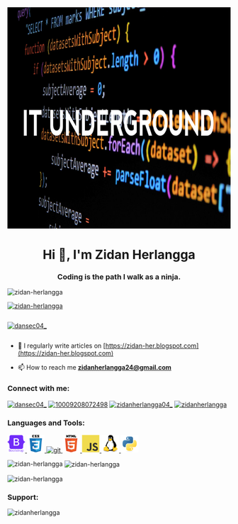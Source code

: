 <img src="background.jpeg" height="500">
<h1 align="center">Hi 👋, I'm Zidan Herlangga</h1>
<h3 align="center">Coding is the path I walk as a ninja.</h3>

<p align="left"> <img src="https://komarev.com/ghpvc/?username=zidan-herlangga&label=Profile%20views&color=0e75b6&style=flat" alt="zidan-herlangga" /> </p>

<p align="left"> <a href="https://github.com/ryo-ma/github-profile-trophy"><img src="https://github-profile-trophy.vercel.app/?username=zidan-herlangga" alt="zidan-herlangga" /></a> </p>

<div style="display: flex; justify-content: left;">
  <p align="left"> <a href="https://twitter.com/dansec04_" target="blank"><img src="https://img.shields.io/twitter/follow/dansec04_?logo=twitter&style=for-the-badge" alt="dansec04_" /></a> </p>
</div>

- 📝 I regularly write articles on [https://zidan-her.blogspot.com](https://zidan-her.blogspot.com)

- 📫 How to reach me **zidanherlangga24@gmail.com**

<h3 align="left">Connect with me:</h3>
<p align="left">
<a href="https://twitter.com/dansec04_" target="blank"><img align="center" src="https://raw.githubusercontent.com/rahuldkjain/github-profile-readme-generator/master/src/images/icons/Social/twitter.svg" alt="dansec04_" height="30" width="40" /></a>
<a href="https://facebook.com/profile.php?id=100092408072498" target="blank"><img align="center" src="https://raw.githubusercontent.com/rahuldkjain/github-profile-readme-generator/master/src/images/icons/Social/facebook.svg" alt="10009208072498" height="30" width="40" /></a>
<a href="https://instagram.com/zidanherlangga04_" target="blank"><img align="center" src="https://raw.githubusercontent.com/rahuldkjain/github-profile-readme-generator/master/src/images/icons/Social/instagram.svg" alt="zidanherlangga04_" height="30" width="40" /></a>
<a href="https://www.youtube.com/@zidanherlangga" target="blank"><img align="center" src="https://raw.githubusercontent.com/rahuldkjain/github-profile-readme-generator/master/src/images/icons/Social/youtube.svg" alt="zidanherlangga" height="30" width="40" /></a>
</p>

<h3 align="left">Languages and Tools:</h3>
<p align="left"> <a href="https://getbootstrap.com" target="_blank" rel="noreferrer"> <img src="https://raw.githubusercontent.com/devicons/devicon/master/icons/bootstrap/bootstrap-plain-wordmark.svg" alt="bootstrap" width="40" height="40"/> </a> <a href="https://www.w3schools.com/css/" target="_blank" rel="noreferrer"> <img src="https://raw.githubusercontent.com/devicons/devicon/master/icons/css3/css3-original-wordmark.svg" alt="css3" width="40" height="40"/> </a> <a href="https://git-scm.com/" target="_blank" rel="noreferrer"> <img src="https://www.vectorlogo.zone/logos/git-scm/git-scm-icon.svg" alt="git" width="40" height="40"/> </a> <a href="https://www.w3.org/html/" target="_blank" rel="noreferrer"> <img src="https://raw.githubusercontent.com/devicons/devicon/master/icons/html5/html5-original-wordmark.svg" alt="html5" width="40" height="40"/> </a> <a href="https://developer.mozilla.org/en-US/docs/Web/JavaScript" target="_blank" rel="noreferrer"> <img src="https://raw.githubusercontent.com/devicons/devicon/master/icons/javascript/javascript-original.svg" alt="javascript" width="40" height="40"/> </a> <a href="https://www.linux.org/" target="_blank" rel="noreferrer"> <img src="https://raw.githubusercontent.com/devicons/devicon/master/icons/linux/linux-original.svg" alt="linux" width="40" height="40"/> </a> <a href="https://www.python.org" target="_blank" rel="noreferrer"> <img src="https://raw.githubusercontent.com/devicons/devicon/master/icons/python/python-original.svg" alt="python" width="40" height="40"/> </a> </p>

<p><img align="left" src="https://github-readme-stats.vercel.app/api/top-langs?username=zidan-herlangga&show_icons=true&locale=en&layout=compact" alt="zidan-herlangga" /></p>

<p>&nbsp;<img align="center" src="https://github-readme-stats.vercel.app/api?username=zidan-herlangga&show_icons=true&locale=en" alt="zidan-herlangga" /></p>

<p><img align="center" src="https://github-readme-streak-stats.herokuapp.com/?user=zidan-herlangga&" alt="zidan-herlangga" /></p>

<h3 align="left">Support:</h3>
<p><a href="https://www.buymeacoffee.com/zidanherlangga"> <img align="left" src="https://cdn.buymeacoffee.com/buttons/v2/default-yellow.png" height="50" width="210" alt="zidanherlangga" /></a></p><br><br>

